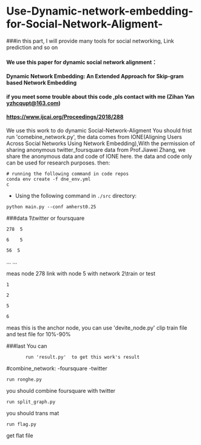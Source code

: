 # Use-Dynamic-network-embedding-for-Social-Network-Aligment-
###in this part, I will provide many tools for social networking, Link prediction and so on
#### We use this paper for dynamic social network alignment：
#### Dynamic Network Embedding: An Extended Approach for Skip-gram based Network Embedding
#### if you meet some trouble about this code ,pls contact with me (Zihan Yan yzhcqupt@163.com)
#### https://www.ijcai.org/Proceedings/2018/288
We use this work to do dynamic Social-Network-Aligment
You should frist 
                              run  'comebine_network.py',
      the data comes from IONE(Aligning Users Across Social Networks Using Network Embedding),With the permission of sharing anonymous twitter_foursquare data from Prof.Jiawei Zhang, we share the anonymous data and code of IONE here. the data and code only can be used for research purposes.
then:
```shell
# running the following command in code repos
conda env create -f dne_env.yml
c
```
- Using the following command in `./src` directory:
```shell
python main.py --conf amherst0.25
```

###data
1\twitter or foursquare
```
278  5

6    5

56  5
```
... ...

meas node 278 link with node 5 with network
2\train or test
```
1

2

5

6
```
meas this is the anchor node, you can use 'devite_node.py' clip train file and test file for 10%-90%

###last
  You can
  
           run 'result.py'  to get this work's result
#combine_network:
       -foursquare
       -twitter
```     
run ronghe.py 
```
you should combine foursquare with twitter
```
run split_graph.py
```
you should trans mat
```
run flag.py 
```
get flat file

